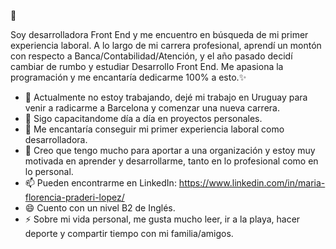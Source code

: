 👋

Soy desarrolladora Front End y me encuentro en búsqueda de mi primer experiencia laboral.
A lo largo de mi carrera profesional, aprendí un montón con respecto a Banca/Contabilidad/Atención, y el año pasado decidí cambiar de rumbo y estudiar Desarrollo Front End.
Me apasiona la programación y me encantaría dedicarme 100% a esto.✨

- 🔭 Actualmente no estoy trabajando, dejé mi trabajo en Uruguay para venir a radicarme a Barcelona y comenzar una nueva carrera.
- 🌱 Sigo capacitandome día a día en proyectos personales. 
- 👯 Me encantaría conseguir mi primer experiencia laboral como desarrolladora.
- 🤔 Creo que tengo mucho para aportar a una organización y estoy muy motivada en aprender y desarrollarme, tanto en lo profesional como en lo personal.
- 📫 Pueden encontrarme en LinkedIn:
  https://www.linkedin.com/in/maria-florencia-praderi-lopez/
- 😄 Cuento con un nivel B2 de Inglés.
- ⚡ Sobre mi vida personal, me gusta mucho leer, ir a la playa, hacer deporte y compartir tiempo con mi familia/amigos.

